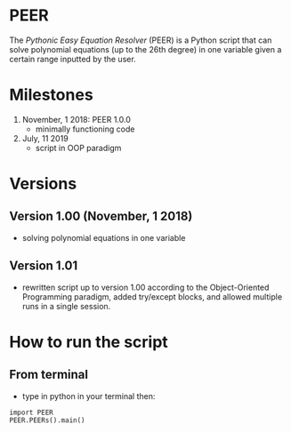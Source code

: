 # PEER
The _Pythonic Easy Equation Resolver_ (PEER) is a Python script that can solve polynomial equations (up to the 26th degree) in  one variable given a certain range inputted by the user.  

# Milestones 
1. November, 1 2018: PEER 1.0.0
   - minimally functioning code
2. July, 11 2019
   - script in OOP paradigm

# Versions
## Version 1.00 (November, 1 2018)
- solving polynomial equations in one variable
## Version 1.01
- rewritten script up to version 1.00 according to the Object-Oriented Programming paradigm, added try/except blocks, and allowed multiple runs in a single session.

# How to run the script
## From terminal
- type in python in your terminal then:
```
import PEER
PEER.PEERs().main()
```
